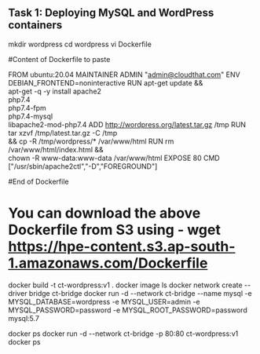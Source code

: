 Task 1: Deploying MySQL and WordPress containers
-------------------------------------------------------------

mkdir wordpress
cd wordpress
vi Dockerfile

#Content of Dockerfile to paste

FROM ubuntu:20.04
MAINTAINER ADMIN "admin@cloudthat.com"
ENV DEBIAN_FRONTEND=noninteractive
RUN apt-get update && \
apt-get -q -y install apache2 \
php7.4 \
php7.4-fpm \
php7.4-mysql \
libapache2-mod-php7.4
ADD http://wordpress.org/latest.tar.gz /tmp
RUN tar xzvf /tmp/latest.tar.gz -C /tmp  \
&& cp -R /tmp/wordpress/* /var/www/html
RUN rm /var/www/html/index.html && \
chown -R www-data:www-data /var/www/html
EXPOSE 80
CMD ["/usr/sbin/apache2ctl","-D","FOREGROUND"]

#End of Dockerfile

# You can download the above Dockerfile from S3 using - wget https://hpe-content.s3.ap-south-1.amazonaws.com/Dockerfile

docker build -t ct-wordpress:v1 .
docker image ls
docker network create --driver bridge ct-bridge 
docker run -d --network ct-bridge --name mysql -e MYSQL_DATABASE=wordpress -e MYSQL_USER=admin -e MYSQL_PASSWORD=password -e MYSQL_ROOT_PASSWORD=password mysql:5.7

docker ps 
docker run -d --network ct-bridge -p 80:80 ct-wordpress:v1
docker ps
